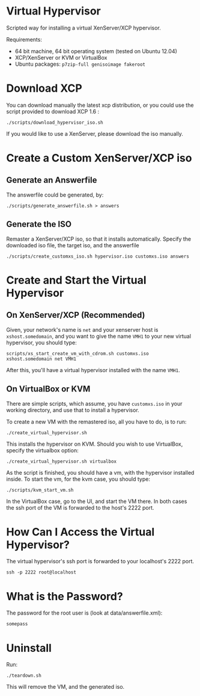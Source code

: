 Virtual Hypervisor
==================
Scripted way for installing a virtual XenServer/XCP hypervisor.

Requirements:

 - 64 bit machine, 64 bit operating system (tested on Ubuntu 12.04)
 - XCP/XenServer or KVM or VirtualBox
 - Ubuntu packages: `p7zip-full genisoimage fakeroot`

Download XCP
============
You can download manually the latest xcp distribution, or you could use the
script provided to download XCP 1.6 :

    ./scripts/download_hypervisor_iso.sh

If you would like to use a XenServer, please download the iso manually.

Create a Custom XenServer/XCP iso
=================================
Generate an Answerfile
----------------------
The answerfile could be generated, by:

    ./scripts/generate_answerfile.sh > answers

Generate the ISO
----------------
Remaster a XenServer/XCP iso, so that it installs automatically. Specify the
downloaded iso file, the target iso, and the answerfile

    ./scripts/create_customxs_iso.sh hypervisor.iso customxs.iso answers

Create and Start the Virtual Hypervisor
=======================================
On XenServer/XCP (Recommended)
------------------------------
Given, your network's name is `net` and your xenserver  host is
`xshost.somedomain`, and you want to give the name `VMH1` to your new virtual
hypervisor, you should type:

    scripts/xs_start_create_vm_with_cdrom.sh customxs.iso xshost.somedomain net VMH1

After this, you'll have a virtual hypervisor installed with the name `VMH1`.
    
On VirtualBox or KVM
--------------------
There are simple scripts, which assume, you have `customxs.iso` in your working
directory, and use that to install a hypervisor.

To create a new VM with the remastered iso, all you have to do, is to run:

    ./create_virtual_hypervisor.sh

This installs the hypervisor on KVM. Should you wish to use VirtualBox, specify
the virtualbox option:

    ./create_virtual_hypervisor.sh virtualbox

As the script is finished, you should have a vm, with the hypervisor installed
inside. To start the vm, for the kvm case, you should type:

    ./scripts/kvm_start_vm.sh

In the VirtualBox case, go to the UI, and start the VM there. In both cases
the ssh port of the VM is forwarded to the host's 2222 port.

How Can I Access the Virtual Hypervisor?
========================================
The virtual hypervisor's ssh port is forwarded to your localhost's 2222 port.

    ssh -p 2222 root@localhost

What is the Password?
=====================
The password for the root user is (look at data/answerfile.xml):

    somepass

Uninstall
=========
Run:

    ./teardown.sh

This will remove the VM, and the generated iso.
